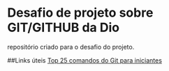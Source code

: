 # Desafio de  projeto sobre GIT/GITHUB da Dio
repositório criado para o desafio do projeto. 

##Links úteis
[Top 25 comandos do Git para iniciantes](https://www.codigofonte.com.br/artigos/top-25-comandos-do-git)
